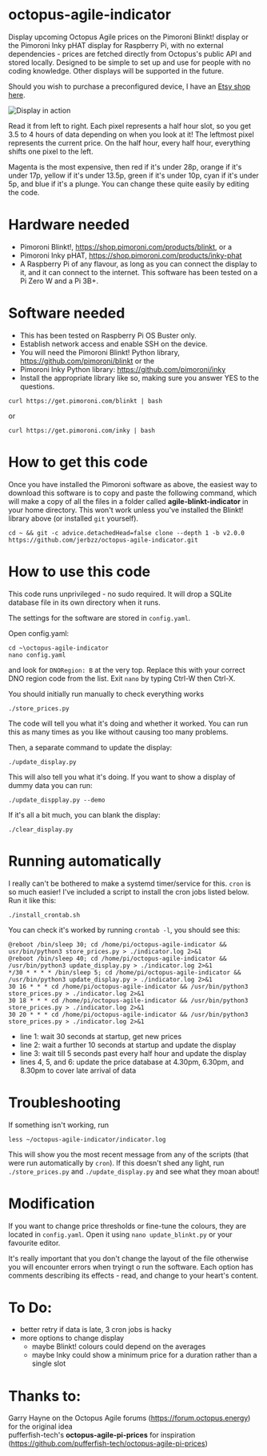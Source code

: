 # octopus-agile-indicator
Display upcoming Octopus Agile prices on the Pimoroni Blinkt! display or the Pimoroni Inky pHAT display for Raspberry Pi, with no external dependencies - prices are fetched directly from Octopus's public API and stored locally. Designed to be simple to set up and use for people with no coding knowledge. Other displays will be supported in the future.

Should you wish to purchase a preconfigured device, I have an [Etsy shop here](https://www.etsy.com/uk/listing/968401316/octopus-energy-agile-tariff-price).

![Display in action](https://raw.githubusercontent.com/jerbzz/agile-blinkt-indicator/main/images/DSC_5094.jpg)

Read it from left to right. Each pixel represents a half hour slot, so you get 3.5 to 4 hours of data depending on when you look at it! The leftmost pixel represents the current price. On the half hour, every half hour, everything shifts one pixel to the left.

Magenta is the most expensive, then red if it's under 28p, orange if it's under 17p, yellow if it's under 13.5p, green if it's under 10p, cyan if it's under 5p, and blue if it's a plunge. You can change these quite easily by editing the code.

# Hardware needed

- Pimoroni Blinkt!, https://shop.pimoroni.com/products/blinkt, or a
- Pimoroni Inky pHAT, https://shop.pimoroni.com/products/inky-phat
- A Raspberry Pi of any flavour, as long as you can connect the display to it, and it can connect to the internet. This software has been tested on a Pi Zero W and a Pi 3B+.

# Software needed

- This has been tested on Raspberry Pi OS Buster only.
- Establish network access and enable SSH on the device.
- You will need the Pimoroni Blinkt! Python library, https://github.com/pimoroni/blinkt or the
- Pimoroni Inky Python library: https://github.com/pimoroni/inky
- Install the appropriate library like so, making sure you answer YES to the questions.

```
curl https://get.pimoroni.com/blinkt | bash
```
or
```
curl https://get.pimoroni.com/inky | bash
```

# How to get this code
Once you have installed the Pimoroni software as above, the easiest way to download this software is to copy and paste the following command, which will make a copy of all the files in a folder called **agile-blinkt-indicator** in your home directory. This won't work unless you've installed the Blinkt! library above (or installed `git` yourself).

```
cd ~ && git -c advice.detachedHead=false clone --depth 1 -b v2.0.0 https://github.com/jerbzz/octopus-agile-indicator.git
```

# How to use this code

This code runs unprivileged - no sudo required. It will drop a SQLite database file in its own directory when it runs.

The settings for the software are stored in `config.yaml`.

Open config.yaml:
```
cd ~\octopus-agile-indicator
nano config.yaml
```
and look for `DNORegion: B` at the very top. Replace this with your correct DNO region code from the list. Exit `nano` by typing Ctrl-W then Ctrl-X.

You should initially run manually to check everything works
```
./store_prices.py
```

The code will tell you what it's doing and whether it worked. You can run this as many times as you like without causing too many problems. 

Then, a separate command to update the display:

```
./update_display.py
```

This will also tell you what it's doing. If you want to show a display of dummy data you can run:

```
./update_dispplay.py --demo
```

If it's all a bit much, you can blank the display:

```
./clear_display.py
```

# Running automatically
I really can't be bothered to make a systemd timer/service for this. `cron` is so much easier!
I've included a script to install the cron jobs listed below. Run it like this:
```
./install_crontab.sh
```
You can check it's worked by running `crontab -l`, you should see this:
```
@reboot /bin/sleep 30; cd /home/pi/octopus-agile-indicator && usr/bin/python3 store_prices.py > ./indicator.log 2>&1
@reboot /bin/sleep 40; cd /home/pi/octopus-agile-indicator && /usr/bin/python3 update_display.py > ./indicator.log 2>&1
*/30 * * * * /bin/sleep 5; cd /home/pi/octopus-agile-indicator && /usr/bin/python3 update_display.py > ./indicator.log 2>&1
30 16 * * * cd /home/pi/octopus-agile-indicator && /usr/bin/python3 store_prices.py > ./indicator.log 2>&1
30 18 * * * cd /home/pi/octopus-agile-indicator && /usr/bin/python3 store_prices.py > ./indicator.log 2>&1
30 20 * * * cd /home/pi/octopus-agile-indicator && /usr/bin/python3 store_prices.py > ./indicator.log 2>&1
```
- line 1: wait 30 seconds at startup, get new prices
- line 2: wait a further 10 seconds at startup and update the display
- line 3: wait till 5 seconds past every half hour and update the display
- lines 4, 5, and 6: update the price database at 4.30pm, 6.30pm, and 8.30pm to cover late arrival of data

# Troubleshooting

If something isn't working, run 
```
less ~/octopus-agile-indicator/indicator.log
```
This will show you the most recent message from any of the scripts (that were run automatically by `cron`). If this doesn't shed any light, run `./store_prices.py` and `./update_display.py` and see what they moan about!

# Modification

If you want to change price thresholds or fine-tune the colours, they are located in `config.yaml`. Open it using `nano update_blinkt.py` or your favourite editor. 

It's really important that you don't change the layout of the file otherwise you will encounter errors when tryingt o run the software. Each option has comments describing its effects - read, and change to your heart's content.

# To Do:

- better retry if data is late, 3 cron jobs is hacky
- more options to change display
  - maybe Blinkt! colours could depend on the averages
  - maybe Inky could show a minimum price for a duration rather than a single slot


# Thanks to:

Garry Hayne on the Octopus Agile forums (https://forum.octopus.energy) for the original idea  
pufferfish-tech's **octopus-agile-pi-prices** for inspiration (https://github.com/pufferfish-tech/octopus-agile-pi-prices)

